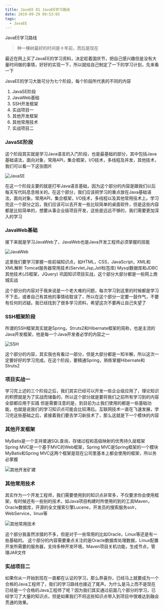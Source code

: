 ```yaml
---
title: JavaEE 01 JavaEE学习路线
date: 2019-09-29 09:53:03
tags:
  - JavaEE
---
```


JavaEE学习路线

<!--more-->

> 种一棵树最好的时间是十年前，而后是现在

最近在网上买了JavaEE的学习资料，决定趁着国庆节，把自己感兴趣但是没有大量时间做的事情，好好的实现一下，所以就给自己制定了一下的学习计划，先来看一下

JavaEE的学习大致可分为七个阶段，每个阶段所代表的不同的内容

1. JavaSE阶段
2. JavaWeb基础
3. SSH开发框架
4. 实战项目一
5. 其他开发框架
6. 其他常用技术
7. 实战项目二

### JavaSE阶段
这个阶段其实就是学习Java语言的入门阶段，也是最基础的部分，其中包括Java基础语法，面向对象，常用API，集合框架，I/O技术，多线程及并发，其他技术，我们可以看一下这张图片

![JavaSE](/assets/JavaEE/javase_base_01.webp)

在这一个阶段主要的就是打牢Java语言基础，因为这个部分的内容是跟我们以后每天写代码息息相关的。在这个部分，我们应该把学习的重点放在Java基础语法，面向对象，常用API，集合框架，I/O技术，多线程以及其他常用技术上。学习完这一个部分之后，我们应该可以去开发一些比较简单的桌面软件，但是这些内容都是比较简单的，想要从事企业级项目开发，这些是远远不够的，我们需要更加深入的学习

### JavaWeb基础
接下来就是学习JavaWeb了，JavaWeb也是Java开发工程师必须掌握的技能

![JavaWeb](/assets/JavaEE/java_base_02.webp)

这里我们要学习掌握一些前端知识点，如HTML，CSS，JavaScript，XML和XML解析
Tomcat服务器常用技术(Servlet,Jsp,Jstl标签库)
Mysql数据库和JDBC
其他技术(JS框架，JQuery)
巩固知识项目实战，这个部分大部分都是一些网上商城实战

这个部分的内容对于我来说是一个老大难的问题，每次学习到这里的时候都是学习不下去，或者自己有其他的事情给耽误了，所以在这个部分一定要一鼓作气，不要有任何的迟疑。我已经找到了很多学习资料，希望这次不要再让自己失望了

### SSH框架阶段
所谓的SSH框架其实就是Spring，Struts2和Hibernate框架的简称，也是主流的Java开发框架，他是每一个Java开发者必学的内容之一

![SSH](/assets/JavaEE/javase_base_03.webp)

这个部分的内容，其实我也有看过一部分，但是大部分都是一知半解，所以这次一定要好好的学习完成。在这个阶段，要精通Spring，熟练掌握Hibernate和Struts2

### 项目实战一

学习完上述的三个阶段之后，我们其实已经可以开发一些企业级应用了，理论知识的积攒就是为了实战而储备的，所以这个部分就是要将我们之前所有学习到的内容全部都应用于实践
但是需要注意的是，到目前为止我们使用的都是一些基础功能，也就是说我们的学习知识点可能会比较滞后。互联网技术一直在飞速发展，学习完这些基础之后，紧接着我们要去学习新技术了，那么这就是下一个模块的内容

### 其他开发框架
MyBatis是一个支持普通SQL查询，存储过程和高级映射的优秀持久层框架
Spring MVC是一个基于MVC的Web框架，Spring MVC是Spring框架的一个模块
MyBatis和Spring MVC这两个框架是现在公司里基本上都会使用的框架，所以务必掌握

![其他开发矿建](/assets/JavaEE/javase_base_04.webp)

### 其他常用技术
其实作为一个开发工程师，我们需要使用到的知识点非常多，不仅要求你会使用框架，有时候还有一些别的技术，如Java项目构建时所使用的到的工具Maven，Oracle数据库，开源的全文搜索引擎Lucene，开发员的搜索服务solr，WebService，linux等

![其他常用技术](/assets/JavaEE/javase_base_05.webp)

这个部分我虽然涉猎的不多，但是对于一些常用的比如Oracle，Linux等还是有一些基础的。
这个部分的内容需要重点关注的是Oracle数据库处理数据，Linux配置开发所需要的服务器，支持多种开发环境，Maven项目关机功能，生成节点，管理JAR文件

### 实战项目二
如果你从一开始到现在一直都在认证的学习，那么恭喜你，已经马上就要成为一个合格的Java工程师了，我们的学习路线也接近了尾声。为什么是马上而不是现在已经是一个合格的Java工程师了呢？因为我们其实通过前面几个部分的学习，已经学习了大量的知识点，但是如果我们不将这些知识点带入到项目中很难达到融会贯通的效果。
